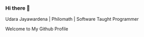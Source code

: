 ### Hi there 👋

Udara Jayawardena | Philomath | Software Taught Programmer

Welcome to My Github Profile
